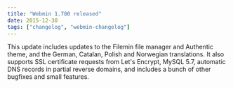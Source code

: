 ```yaml
---
title: "Webmin 1.780 released"
date: 2015-12-30
tags: ["changelog", "webmin-changelog"]
---
```


This update includes updates to the Filemin file manager and Authentic theme, and the German, Catalan, Polish and Norwegian translations. It also supports SSL certificate requests from Let's Encrypt, MySQL 5.7, automatic DNS records in partial reverse domains, and includes a bunch of other bugfixes and small features.
